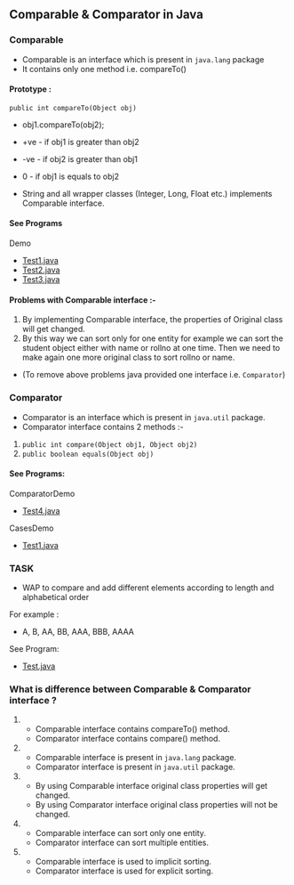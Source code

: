 ## Comparable & Comparator in Java

### Comparable
- Comparable is an interface which is present in `java.lang` package
- It contains only one method i.e. compareTo()

#### Prototype : 
`public int compareTo(Object obj)`
- obj1.compareTo(obj2);
- +ve - if obj1 is greater than obj2
- -ve - if obj2 is greater than obj1
- 0 - if obj1 is equals to obj2


- String and all wrapper classes (Integer, Long, Float etc.) implements Comparable interface.

#### See Programs
Demo
- [Test1.java](_12%2Fdemo%2FTest1.java)
- [Test2.java](_12%2Fdemo%2FTest2.java)
- [Test3.java](_12%2Fdemo%2FTest3.java)

#### Problems with Comparable interface :-
1. By implementing Comparable interface, the properties of Original class will get changed.
2. By this way we can sort only for one entity for example we can sort the student object either with name or rollno at one time. Then we need to make again one more original class to sort rollno or name.
- (To remove above problems java provided one interface i.e. `Comparator`)

### Comparator
- Comparator is an interface which is present in `java.util` package.
- Comparator interface contains 2 methods :-
1. `public int compare(Object obj1, Object obj2)`
2. `public boolean equals(Object obj)`

#### See Programs:
ComparatorDemo
- [Test4.java](_12%2Fcomparatordemo%2FTest4.java)

CasesDemo
- [Test1.java](_12%2Fcasesdemo%2FTest1.java)

### TASK 
- WAP to compare and add different elements according to length and alphabetical order

For example :
- A, B, AA, BB, AAA, BBB, AAAA

See Program:
- [Test.java](_12%2Ftask%2FTest.java)


### What is difference between Comparable & Comparator interface ?
1. 
   - Comparable interface contains compareTo() method.
   - Comparator interface contains compare() method.


2. 
   - Comparable interface is present in `java.lang` package.
   - Comparator interface is present in `java.util` package.


3. 
   - By using Comparable interface original class properties will get changed.
   - By using Comparator interface original class properties will not be changed.


4. 
   - Comparable interface can sort only one entity.
   - Comparator interface can sort multiple entities.


5. 
   - Comparable interface is used to implicit sorting.
   - Comparator interface is used for explicit sorting.
   